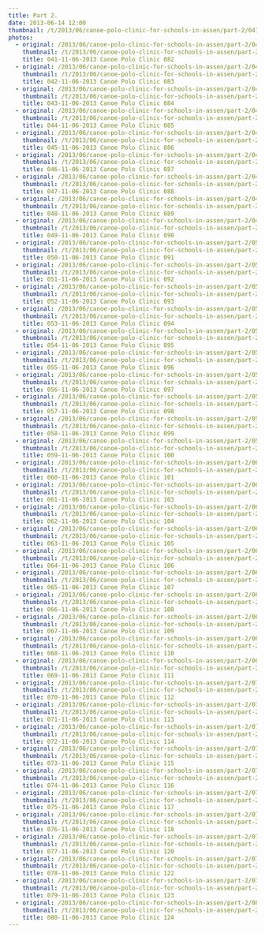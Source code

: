 ```yaml
---
title: Part 2.
date: 2013-06-14 12:00
thumbnail: /t/2013/06/canoe-polo-clinic-for-schools-in-assen/part-2/041-11-06-2013-canoe-polo-clinic-082.jpg
photos:
  - original: /2013/06/canoe-polo-clinic-for-schools-in-assen/part-2/041-11-06-2013-canoe-polo-clinic-082.jpg
    thumbnail: /t/2013/06/canoe-polo-clinic-for-schools-in-assen/part-2/041-11-06-2013-canoe-polo-clinic-082.jpg
    title: 041-11-06-2013 Canoe Polo Clinic 082
  - original: /2013/06/canoe-polo-clinic-for-schools-in-assen/part-2/042-11-06-2013-canoe-polo-clinic-083.jpg
    thumbnail: /t/2013/06/canoe-polo-clinic-for-schools-in-assen/part-2/042-11-06-2013-canoe-polo-clinic-083.jpg
    title: 042-11-06-2013 Canoe Polo Clinic 083
  - original: /2013/06/canoe-polo-clinic-for-schools-in-assen/part-2/043-11-06-2013-canoe-polo-clinic-084.jpg
    thumbnail: /t/2013/06/canoe-polo-clinic-for-schools-in-assen/part-2/043-11-06-2013-canoe-polo-clinic-084.jpg
    title: 043-11-06-2013 Canoe Polo Clinic 084
  - original: /2013/06/canoe-polo-clinic-for-schools-in-assen/part-2/044-11-06-2013-canoe-polo-clinic-085.jpg
    thumbnail: /t/2013/06/canoe-polo-clinic-for-schools-in-assen/part-2/044-11-06-2013-canoe-polo-clinic-085.jpg
    title: 044-11-06-2013 Canoe Polo Clinic 085
  - original: /2013/06/canoe-polo-clinic-for-schools-in-assen/part-2/045-11-06-2013-canoe-polo-clinic-086.jpg
    thumbnail: /t/2013/06/canoe-polo-clinic-for-schools-in-assen/part-2/045-11-06-2013-canoe-polo-clinic-086.jpg
    title: 045-11-06-2013 Canoe Polo Clinic 086
  - original: /2013/06/canoe-polo-clinic-for-schools-in-assen/part-2/046-11-06-2013-canoe-polo-clinic-087.jpg
    thumbnail: /t/2013/06/canoe-polo-clinic-for-schools-in-assen/part-2/046-11-06-2013-canoe-polo-clinic-087.jpg
    title: 046-11-06-2013 Canoe Polo Clinic 087
  - original: /2013/06/canoe-polo-clinic-for-schools-in-assen/part-2/047-11-06-2013-canoe-polo-clinic-088.jpg
    thumbnail: /t/2013/06/canoe-polo-clinic-for-schools-in-assen/part-2/047-11-06-2013-canoe-polo-clinic-088.jpg
    title: 047-11-06-2013 Canoe Polo Clinic 088
  - original: /2013/06/canoe-polo-clinic-for-schools-in-assen/part-2/048-11-06-2013-canoe-polo-clinic-089.jpg
    thumbnail: /t/2013/06/canoe-polo-clinic-for-schools-in-assen/part-2/048-11-06-2013-canoe-polo-clinic-089.jpg
    title: 048-11-06-2013 Canoe Polo Clinic 089
  - original: /2013/06/canoe-polo-clinic-for-schools-in-assen/part-2/049-11-06-2013-canoe-polo-clinic-090.jpg
    thumbnail: /t/2013/06/canoe-polo-clinic-for-schools-in-assen/part-2/049-11-06-2013-canoe-polo-clinic-090.jpg
    title: 049-11-06-2013 Canoe Polo Clinic 090
  - original: /2013/06/canoe-polo-clinic-for-schools-in-assen/part-2/050-11-06-2013-canoe-polo-clinic-091.jpg
    thumbnail: /t/2013/06/canoe-polo-clinic-for-schools-in-assen/part-2/050-11-06-2013-canoe-polo-clinic-091.jpg
    title: 050-11-06-2013 Canoe Polo Clinic 091
  - original: /2013/06/canoe-polo-clinic-for-schools-in-assen/part-2/051-11-06-2013-canoe-polo-clinic-092.jpg
    thumbnail: /t/2013/06/canoe-polo-clinic-for-schools-in-assen/part-2/051-11-06-2013-canoe-polo-clinic-092.jpg
    title: 051-11-06-2013 Canoe Polo Clinic 092
  - original: /2013/06/canoe-polo-clinic-for-schools-in-assen/part-2/052-11-06-2013-canoe-polo-clinic-093.jpg
    thumbnail: /t/2013/06/canoe-polo-clinic-for-schools-in-assen/part-2/052-11-06-2013-canoe-polo-clinic-093.jpg
    title: 052-11-06-2013 Canoe Polo Clinic 093
  - original: /2013/06/canoe-polo-clinic-for-schools-in-assen/part-2/053-11-06-2013-canoe-polo-clinic-094.jpg
    thumbnail: /t/2013/06/canoe-polo-clinic-for-schools-in-assen/part-2/053-11-06-2013-canoe-polo-clinic-094.jpg
    title: 053-11-06-2013 Canoe Polo Clinic 094
  - original: /2013/06/canoe-polo-clinic-for-schools-in-assen/part-2/054-11-06-2013-canoe-polo-clinic-095.jpg
    thumbnail: /t/2013/06/canoe-polo-clinic-for-schools-in-assen/part-2/054-11-06-2013-canoe-polo-clinic-095.jpg
    title: 054-11-06-2013 Canoe Polo Clinic 095
  - original: /2013/06/canoe-polo-clinic-for-schools-in-assen/part-2/055-11-06-2013-canoe-polo-clinic-096.jpg
    thumbnail: /t/2013/06/canoe-polo-clinic-for-schools-in-assen/part-2/055-11-06-2013-canoe-polo-clinic-096.jpg
    title: 055-11-06-2013 Canoe Polo Clinic 096
  - original: /2013/06/canoe-polo-clinic-for-schools-in-assen/part-2/056-11-06-2013-canoe-polo-clinic-097.jpg
    thumbnail: /t/2013/06/canoe-polo-clinic-for-schools-in-assen/part-2/056-11-06-2013-canoe-polo-clinic-097.jpg
    title: 056-11-06-2013 Canoe Polo Clinic 097
  - original: /2013/06/canoe-polo-clinic-for-schools-in-assen/part-2/057-11-06-2013-canoe-polo-clinic-098.jpg
    thumbnail: /t/2013/06/canoe-polo-clinic-for-schools-in-assen/part-2/057-11-06-2013-canoe-polo-clinic-098.jpg
    title: 057-11-06-2013 Canoe Polo Clinic 098
  - original: /2013/06/canoe-polo-clinic-for-schools-in-assen/part-2/058-11-06-2013-canoe-polo-clinic-099.jpg
    thumbnail: /t/2013/06/canoe-polo-clinic-for-schools-in-assen/part-2/058-11-06-2013-canoe-polo-clinic-099.jpg
    title: 058-11-06-2013 Canoe Polo Clinic 099
  - original: /2013/06/canoe-polo-clinic-for-schools-in-assen/part-2/059-11-06-2013-canoe-polo-clinic-100.jpg
    thumbnail: /t/2013/06/canoe-polo-clinic-for-schools-in-assen/part-2/059-11-06-2013-canoe-polo-clinic-100.jpg
    title: 059-11-06-2013 Canoe Polo Clinic 100
  - original: /2013/06/canoe-polo-clinic-for-schools-in-assen/part-2/060-11-06-2013-canoe-polo-clinic-101.jpg
    thumbnail: /t/2013/06/canoe-polo-clinic-for-schools-in-assen/part-2/060-11-06-2013-canoe-polo-clinic-101.jpg
    title: 060-11-06-2013 Canoe Polo Clinic 101
  - original: /2013/06/canoe-polo-clinic-for-schools-in-assen/part-2/061-11-06-2013-canoe-polo-clinic-103.jpg
    thumbnail: /t/2013/06/canoe-polo-clinic-for-schools-in-assen/part-2/061-11-06-2013-canoe-polo-clinic-103.jpg
    title: 061-11-06-2013 Canoe Polo Clinic 103
  - original: /2013/06/canoe-polo-clinic-for-schools-in-assen/part-2/062-11-06-2013-canoe-polo-clinic-104.jpg
    thumbnail: /t/2013/06/canoe-polo-clinic-for-schools-in-assen/part-2/062-11-06-2013-canoe-polo-clinic-104.jpg
    title: 062-11-06-2013 Canoe Polo Clinic 104
  - original: /2013/06/canoe-polo-clinic-for-schools-in-assen/part-2/063-11-06-2013-canoe-polo-clinic-105.jpg
    thumbnail: /t/2013/06/canoe-polo-clinic-for-schools-in-assen/part-2/063-11-06-2013-canoe-polo-clinic-105.jpg
    title: 063-11-06-2013 Canoe Polo Clinic 105
  - original: /2013/06/canoe-polo-clinic-for-schools-in-assen/part-2/064-11-06-2013-canoe-polo-clinic-106.jpg
    thumbnail: /t/2013/06/canoe-polo-clinic-for-schools-in-assen/part-2/064-11-06-2013-canoe-polo-clinic-106.jpg
    title: 064-11-06-2013 Canoe Polo Clinic 106
  - original: /2013/06/canoe-polo-clinic-for-schools-in-assen/part-2/065-11-06-2013-canoe-polo-clinic-107.jpg
    thumbnail: /t/2013/06/canoe-polo-clinic-for-schools-in-assen/part-2/065-11-06-2013-canoe-polo-clinic-107.jpg
    title: 065-11-06-2013 Canoe Polo Clinic 107
  - original: /2013/06/canoe-polo-clinic-for-schools-in-assen/part-2/066-11-06-2013-canoe-polo-clinic-108.jpg
    thumbnail: /t/2013/06/canoe-polo-clinic-for-schools-in-assen/part-2/066-11-06-2013-canoe-polo-clinic-108.jpg
    title: 066-11-06-2013 Canoe Polo Clinic 108
  - original: /2013/06/canoe-polo-clinic-for-schools-in-assen/part-2/067-11-06-2013-canoe-polo-clinic-109.jpg
    thumbnail: /t/2013/06/canoe-polo-clinic-for-schools-in-assen/part-2/067-11-06-2013-canoe-polo-clinic-109.jpg
    title: 067-11-06-2013 Canoe Polo Clinic 109
  - original: /2013/06/canoe-polo-clinic-for-schools-in-assen/part-2/068-11-06-2013-canoe-polo-clinic-110.jpg
    thumbnail: /t/2013/06/canoe-polo-clinic-for-schools-in-assen/part-2/068-11-06-2013-canoe-polo-clinic-110.jpg
    title: 068-11-06-2013 Canoe Polo Clinic 110
  - original: /2013/06/canoe-polo-clinic-for-schools-in-assen/part-2/069-11-06-2013-canoe-polo-clinic-111.jpg
    thumbnail: /t/2013/06/canoe-polo-clinic-for-schools-in-assen/part-2/069-11-06-2013-canoe-polo-clinic-111.jpg
    title: 069-11-06-2013 Canoe Polo Clinic 111
  - original: /2013/06/canoe-polo-clinic-for-schools-in-assen/part-2/070-11-06-2013-canoe-polo-clinic-112.jpg
    thumbnail: /t/2013/06/canoe-polo-clinic-for-schools-in-assen/part-2/070-11-06-2013-canoe-polo-clinic-112.jpg
    title: 070-11-06-2013 Canoe Polo Clinic 112
  - original: /2013/06/canoe-polo-clinic-for-schools-in-assen/part-2/071-11-06-2013-canoe-polo-clinic-113.jpg
    thumbnail: /t/2013/06/canoe-polo-clinic-for-schools-in-assen/part-2/071-11-06-2013-canoe-polo-clinic-113.jpg
    title: 071-11-06-2013 Canoe Polo Clinic 113
  - original: /2013/06/canoe-polo-clinic-for-schools-in-assen/part-2/072-11-06-2013-canoe-polo-clinic-114.jpg
    thumbnail: /t/2013/06/canoe-polo-clinic-for-schools-in-assen/part-2/072-11-06-2013-canoe-polo-clinic-114.jpg
    title: 072-11-06-2013 Canoe Polo Clinic 114
  - original: /2013/06/canoe-polo-clinic-for-schools-in-assen/part-2/073-11-06-2013-canoe-polo-clinic-115.jpg
    thumbnail: /t/2013/06/canoe-polo-clinic-for-schools-in-assen/part-2/073-11-06-2013-canoe-polo-clinic-115.jpg
    title: 073-11-06-2013 Canoe Polo Clinic 115
  - original: /2013/06/canoe-polo-clinic-for-schools-in-assen/part-2/074-11-06-2013-canoe-polo-clinic-116.jpg
    thumbnail: /t/2013/06/canoe-polo-clinic-for-schools-in-assen/part-2/074-11-06-2013-canoe-polo-clinic-116.jpg
    title: 074-11-06-2013 Canoe Polo Clinic 116
  - original: /2013/06/canoe-polo-clinic-for-schools-in-assen/part-2/075-11-06-2013-canoe-polo-clinic-117.jpg
    thumbnail: /t/2013/06/canoe-polo-clinic-for-schools-in-assen/part-2/075-11-06-2013-canoe-polo-clinic-117.jpg
    title: 075-11-06-2013 Canoe Polo Clinic 117
  - original: /2013/06/canoe-polo-clinic-for-schools-in-assen/part-2/076-11-06-2013-canoe-polo-clinic-118.jpg
    thumbnail: /t/2013/06/canoe-polo-clinic-for-schools-in-assen/part-2/076-11-06-2013-canoe-polo-clinic-118.jpg
    title: 076-11-06-2013 Canoe Polo Clinic 118
  - original: /2013/06/canoe-polo-clinic-for-schools-in-assen/part-2/077-11-06-2013-canoe-polo-clinic-120.jpg
    thumbnail: /t/2013/06/canoe-polo-clinic-for-schools-in-assen/part-2/077-11-06-2013-canoe-polo-clinic-120.jpg
    title: 077-11-06-2013 Canoe Polo Clinic 120
  - original: /2013/06/canoe-polo-clinic-for-schools-in-assen/part-2/078-11-06-2013-canoe-polo-clinic-122.jpg
    thumbnail: /t/2013/06/canoe-polo-clinic-for-schools-in-assen/part-2/078-11-06-2013-canoe-polo-clinic-122.jpg
    title: 078-11-06-2013 Canoe Polo Clinic 122
  - original: /2013/06/canoe-polo-clinic-for-schools-in-assen/part-2/079-11-06-2013-canoe-polo-clinic-123.jpg
    thumbnail: /t/2013/06/canoe-polo-clinic-for-schools-in-assen/part-2/079-11-06-2013-canoe-polo-clinic-123.jpg
    title: 079-11-06-2013 Canoe Polo Clinic 123
  - original: /2013/06/canoe-polo-clinic-for-schools-in-assen/part-2/080-11-06-2013-canoe-polo-clinic-124.jpg
    thumbnail: /t/2013/06/canoe-polo-clinic-for-schools-in-assen/part-2/080-11-06-2013-canoe-polo-clinic-124.jpg
    title: 080-11-06-2013 Canoe Polo Clinic 124
---
```

